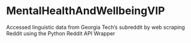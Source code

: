 # MentalHealthAndWellbeingVIP
Accessed linguistic data from Georgia Tech’s subreddit by web scraping Reddit using the Python Reddit API Wrapper
